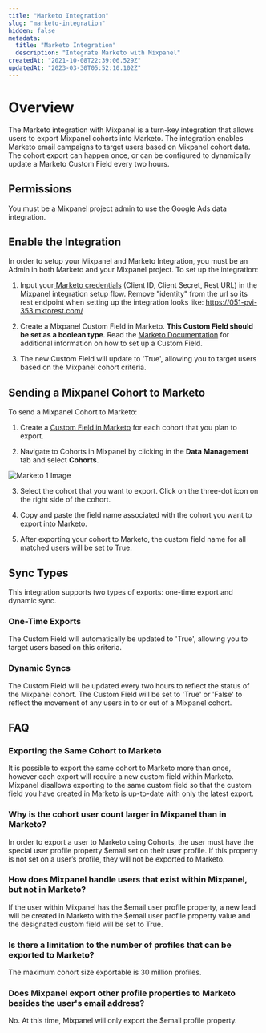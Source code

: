 ```yaml
---
title: "Marketo Integration"
slug: "marketo-integration"
hidden: false
metadata: 
  title: "Marketo Integration"
  description: "Integrate Marketo with Mixpanel"
createdAt: "2021-10-08T22:39:06.529Z"
updatedAt: "2023-03-30T05:52:10.102Z"
---
```


# Overview

The Marketo integration with Mixpanel is a turn-key integration that allows users to export Mixpanel cohorts into Marketo. The integration enables Marketo email campaigns to target users based on Mixpanel cohort data. The cohort export can happen once, or can be configured to dynamically update a Marketo Custom Field every two hours.

## Permissions

You must be a Mixpanel project admin to use the Google Ads data integration.

## Enable the Integration

In order to setup your Mixpanel and Marketo Integration, you must be an Admin in both Marketo and your Mixpanel project. To set up the integration:

1. Input your[ Marketo credentials](http://developers.marketo.com/rest-api/authentication/) (Client ID, Client Secret, Rest URL) in the Mixpanel integration setup flow. Remove "identity" from the url so its rest endpoint when setting up the integration looks like: https://051-pvi-353.mktorest.com/

2. Create a Mixpanel Custom Field in Marketo. **This Custom Field should be set as a boolean type**. Read the [Marketo Documentation](https://docs.marketo.com/display/public/DOCS/Create+a+Custom+Field+in+Marketo) for additional information on how to set up a Custom Field.

3. The new Custom Field will update to 'True', allowing you to target users based on the Mixpanel cohort criteria.


## Sending a Mixpanel Cohort to Marketo

To send a Mixpanel Cohort to Marketo:

1. Create a [Custom Field in Marketo](https://docs.marketo.com/display/public/DOCS/Create+a+Custom+Field+in+Marketo) for each cohort that you plan to export.

2. Navigate to Cohorts in Mixpanel by clicking in the **Data Management** tab and select **Cohorts**.

![Marketo 1 Image](https://raw.githubusercontent.com/ranic/mixpanel-docs/main/media/Other%20Bits/Cohort%20Syncs/Marketo/marketo1.png)

3. Select the cohort that you want to export. Click on the three-dot icon on the right side of the cohort.

4. Copy and paste the field name associated with the cohort you want to export into Marketo.

5. After exporting your cohort to Marketo, the custom field name for all matched users will be set to True.

## Sync Types

This integration supports two types of exports: one-time export and dynamic sync.

### One-Time Exports 
The Custom Field will automatically be updated to 'True', allowing you to target users based on this criteria.

### Dynamic Syncs
The Custom Field will be updated every two hours to reflect the status of the Mixpanel cohort. The Custom Field will be set to 'True' or 'False' to reflect the movement of any users in to or out of a Mixpanel cohort.

## FAQ

### Exporting the Same Cohort to Marketo
It is possible to export the same cohort to Marketo more than once, however each export will require a new custom field within Marketo. Mixpanel disallows exporting to the same custom field so that the custom field you have created in Marketo is up-to-date with only the latest export.

### Why is the cohort user count larger in Mixpanel than in Marketo?
In order to export a user to Marketo using Cohorts, the user must have the special user profile property $email set on their user profile. If this property is not set on a user’s profile, they will not be exported to Marketo.

### How does Mixpanel handle users that exist within Mixpanel, but not in Marketo?
If the user within Mixpanel has the $email user profile property, a new lead will be created in Marketo with the $email user profile property value and the designated custom field will be set to True.

### Is there a limitation to the number of profiles that can be exported to Marketo?
The maximum cohort size exportable is 30 million profiles.

### Does Mixpanel export other profile properties to Marketo besides the user's email address?
No. At this time, Mixpanel will only export the $email profile property.

